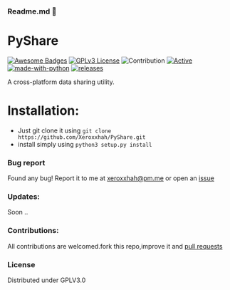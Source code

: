 ### Readme.md 👋
# PyShare
[![Awesome Badges](https://img.shields.io/badge/badges-awesome-green.svg)](https://github.com/Justaus3r/Penta)
[![GPLv3 License](https://img.shields.io/badge/License-GPL%20v3-yellow.svg)](https://opensource.org/licenses/)
![Contribution](https://img.shields.io/badge/Contributions-Welcome-<brightgreen>)
[![Active](http://img.shields.io/badge/Status-Active-green.svg)](https://github.com/Justaus3r)
[![made-with-python](https://img.shields.io/badge/Made%20with-Python-1f425f.svg)](https://www.python.org/)
[![releases](https://img.shields.io/github/release/Xeroxxhah/PyShare.svg)](https://github.com/Xeroxxhah/PyShare/releases)

A cross-platform data sharing utility.

# Installation:
- Just git clone it using ```git clone https://github.com/Xeroxxhah/PyShare.git```
- install simply using ```python3 setup.py install```

### Bug report
Found any bug!
Report it to me at xeroxxhah@pm.me
or open an [issue](https://github.com/Xeroxxhah/PyShare/issues)
### Updates:
Soon ..
### Contributions:
All contributions are welcomed.fork this repo,improve it and [pull requests](https://github.com/Xeroxxhah/PyShare/pulls)
### License
Distributed under GPLV3.0
